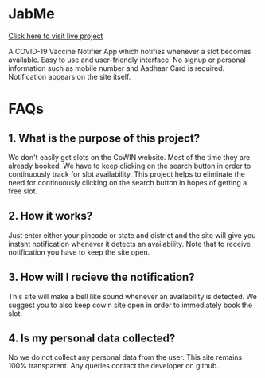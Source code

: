 # JabMe

[Click here to visit live project](http://13.232.77.199/)

A COVID-19 Vaccine Notifier App which notifies whenever a slot becomes available. Easy to use and user-friendly interface. No signup or personal information such as mobile number and Aadhaar Card is required. Notification appears on the site itself.


# FAQs
## 1. What is the purpose of this project?
We don't easily get slots on the CoWIN website. Most of the time they are already booked. We have to keep clicking on the search button in order to continuously track for slot availability. This project helps to eliminate the need for continuously clicking on the search button in hopes of getting a free slot. 

## 2. How it works?
Just enter either your pincode or state and district and the site will give you instant notification whenever it detects an availability. Note that to receive notification you have to keep the site open.

## 3. How will I recieve the notification?
This site will make a bell like sound whenever an availability is detected. We suggest you to also keep cowin site open in order to immediately book the slot.

## 4. Is my personal data collected?
No we do not collect any personal data from the user. This site remains 100% transparent. Any queries contact the developer on github.